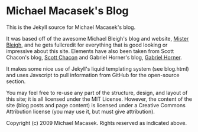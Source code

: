 Michael Macasek's Blog
==================

This is the Jekyll source for Michael Macasek's blog.

It was based off of the awesome Michael Bleigh's blog and website, [Mister Bleigh](http://www.mbleigh.com/), and he gets fullcredit for everything that is good looking or impressive about this site. Elements have also been taken from Scott Chacon's blog, [Scott Chacon](http://schacon.github.com) and Gabriel Horner's blog, [Gabriel Horner](http://tagaholic.me).

It makes some nice use of Jekyll's liquid templating system (see blog.html) and uses Javscript to pull information from GitHub for the open-source section.

You may feel free to re-use any part of the structure, design, and layout of this site; it is all licensed under the MIT License. However, the content of the site (blog posts and page content) is licensed under a Creative Commons Attribution license (you may use it, but must give attribution).

Copyright (c) 2009 Michael Macasek. Rights reserved as indicated above.